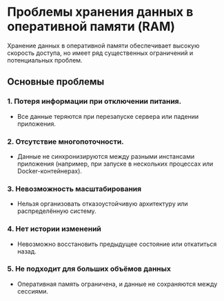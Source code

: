 # Проблемы хранения данных в оперативной памяти (RAM)

Хранение данных в оперативной памяти обеспечивает высокую скорость доступа, но имеет ряд существенных ограничений и потенциальных проблем.

## Основные проблемы

### 1. **Потеря информации при отключении питания.**
- Все данные теряются при перезапуске сервера или падении приложения.

### 2. **Отсутствие многопоточности.**
- Данные не синхронизируются между разными инстансами приложения (например, при запуске в нескольких процессах или Docker-контейнерах).

### 3. **Невозможность масштабирования**
- Нельзя организовать отказоустойчивую архитектуру или распределённую систему.

### 4. **Нет истории изменений**
- Невозможно восстановить предыдущее состояние или откатиться назад.

### 5. **Не подходит для больших объёмов данных**
- Оперативная память ограничена, и данные не сохраняются между сессиями.
